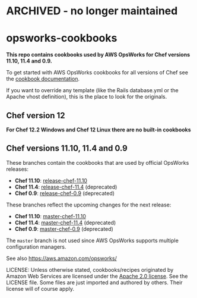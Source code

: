 # ARCHIVED - no longer maintained #


opsworks-cookbooks
==================

**This repo contains cookbooks used by AWS OpsWorks for Chef versions 11.10, 11.4 and 0.9.**

To get started with AWS OpsWorks cookbooks for all versions of Chef see the [cookbook documentation](https://docs.aws.amazon.com/opsworks/latest/userguide/workingcookbook.html).

If you want to override any template (like the Rails database.yml or the Apache
vhost definition), this is the place to look for the originals.

Chef version 12
------------------------------------

**For Chef 12.2 Windows and Chef 12 Linux there are no built-in cookbooks**

Chef versions 11.10, 11.4 and 0.9
----------------------------------

These branches contain the cookbooks that are used by official OpsWorks releases:

- **Chef 11.10**: [release-chef-11.10](https://github.com/aws/opsworks-cookbooks/tree/release-chef-11.10)
- **Chef 11.4**: [release-chef-11.4](https://github.com/aws/opsworks-cookbooks/tree/release-chef-11.4) (deprecated)
- **Chef 0.9**: [release-chef-0.9](https://github.com/aws/opsworks-cookbooks/tree/release-chef-0.9) (deprecated)

These branches reflect the upcoming changes for the next release:

- **Chef 11.10**: [master-chef-11.10](https://github.com/aws/opsworks-cookbooks/tree/master-chef-11.10)
- **Chef 11.4**: [master-chef-11.4](https://github.com/aws/opsworks-cookbooks/tree/master-chef-11.4) (deprecated)
- **Chef 0.9**: [master-chef-0.9](https://github.com/aws/opsworks-cookbooks/tree/master-chef-0.9) (deprecated)

The `master` branch is not used since AWS OpsWorks supports multiple configuration managers.

See also <https://aws.amazon.com/opsworks/>

LICENSE: Unless otherwise stated, cookbooks/recipes originated by Amazon Web Services are licensed
under the [Apache 2.0 license](http://aws.amazon.com/apache2.0/). See the LICENSE file. Some files
are just imported and authored by others. Their license will of course apply.
